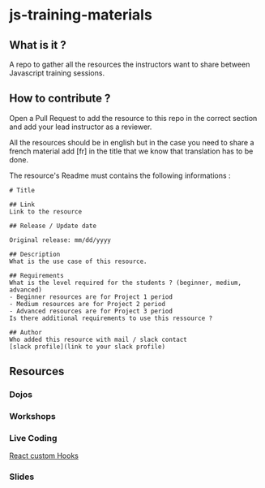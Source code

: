 # js-training-materials

## What is it ?

A repo to gather all the resources the instructors want to share between Javascript training sessions.

## How to contribute ?

Open a Pull Request to add the resource to this repo in the correct section and add your lead instructor as a reviewer.

All the resources should be in english but in the case you need to share a french material add [fr] in the title that we know that translation has to be done.

The resource's Readme must contains the following informations :

```
# Title

## Link
Link to the resource

## Release / Update date

Original release: mm/dd/yyyy

## Description
What is the use case of this resource.

## Requirements
What is the level required for the students ? (beginner, medium, advanced)
- Beginner resources are for Project 1 period
- Medium resources are for Project 2 period
- Advanced resources are for Project 3 period
Is there additional requirements to use this ressource ?

## Author
Who added this resource with mail / slack contact
[slack profile](link to your slack profile)

```

## Resources

### Dojos

### Workshops

### Live Coding

[React custom Hooks](./live-coding/react/useForm-hooks/useForm.md)

### Slides

